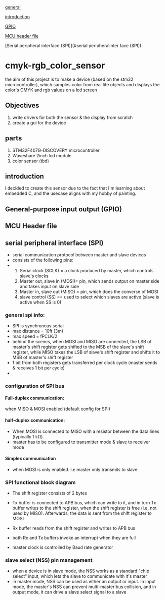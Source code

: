 [general](#cmyk-rgb_color_sensor)

[introduction](#introduction)

[GPIO](#General-purposeinputoutput (GPIO))

[MCU header file](#MCUHEADERFILE)

[Serial peripheral interface (SPI)](#serial peripheralinter face (SPI))

# cmyk-rgb_color_sensor
the aim of this project is to make a device (based on the stm32 microcontroller), which samples color from real life objects and displays the color's CMYK and rgb values on a lcd screen


## Objectives
1. write drivers for both the sensor & the display from scratch
2. create a gui for the device

## parts
1. STM32F407G-DISCOVERY microcontroller
2. Waveshare 2inch lcd module
3. color sensor (tbd)


## introduction
I decided to create this sensor due to the fact that I'm learning about embedded C, and the usecase aligns with my hobby of painting.



## General-purpose input output (GPIO)


## MCU Header file

## serial peripheral interface (SPI)
* serial communication protocol between master and slave devices
* consists of the following pins:
* 1. Serial clock (SCLK) = a clock produced by master, which controls slave's clocks
  2. Master out, slave in (MOSI)= pin, which sends output on master side and takes input on slave side
  3. Master in, slave out (MISO) = pin, which does the converse of MOSI
  4. slave control (SS) == used to select which slaves are active (slave is active when SS is 0)

### general spi info:
* SPI is synchronous serial
* max distance = 10ft (3m)
* max speed = fPCLK/2
* behind the scenes, when MOSI and MISO are connected, the LSB of master's shift register gets shifted to the MSB of the
  slave's shift register, while MISO takes the LSB of slave's shift register and shifts it to MSB of master's shift register
* 1 bit from both registers gets transferred per clock cycle (master sends & receives 1 bit per cycle)
* 
### configuration of SPI bus
#### Full-duplex communication:
when MISO & MOSI enabled (default config for SPI)
#### half-duplex communication:
* When MOSI is connected to MISO with a resistor between the data lines (typically 1 kΩ).
* master has to be configured to transmitter mode & slave to receiver mode

#### Simplex communication
* when MOSI is only enabled. i.e master only transmits to slave

### SPI functional block diagram
* The shift register consists of 2 bytes
* Tx buffer is connected to APB bus, which can write to it, and in turn
  Tx buffer writes to the shift register, when the shift register is free (i.e, not used by MISO).
  Afterwards, the data is sent from the shift register to MOSI
  
* Rx buffer reads from the shift register and writes to APB bus
* both Rx and Tx buffers invoke an interrupt when they are full
* master clock is controlled by Baud rate generator

### slave select (NSS) pin management
* when a device is in slave mode, the NSS works as a standard "chip select" input, which lets the slave to communicate with it's master
* in master mode, NSS can be used as either an output or input.
  In input mode, the master's NSS can prevent multi-master bus collision, and in output mode, it can drive a slave select signal to a slave
